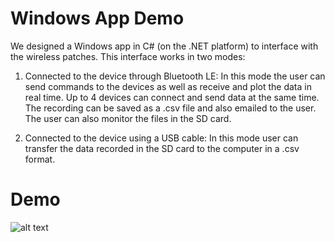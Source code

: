 # Windows App Demo

We designed a Windows app in C# (on the .NET platform) to interface with the wireless patches. This interface works in two modes:

1) Connected to the device through Bluetooth LE: In this mode the user can send commands to the devices as well as receive and plot the data in real time. Up to 4 devices can connect and send data at the same time. The recording can be saved as a .csv file and also emailed to the user. The user can also monitor the files in the SD card.

2) Connected to the device using a USB cable: In this mode user can transfer the data recorded in the SD card to the computer in a .csv format.

# Demo

![alt text](https://github.com/mohnikbakht/Windows_App_Demo/blob/main/Images/4node_GUI.png?raw=true)
